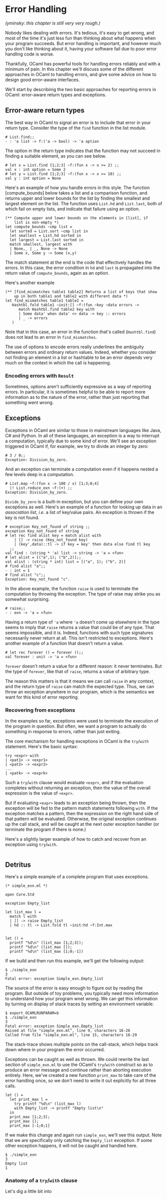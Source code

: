 # Error Handling

_(yminsky: this chapter is still very very rough.)_

Nobody likes dealing with errors.  It's tedious, it's easy to get
wrong, and most of the time it's just less fun than thinking about
what happens when your program succeeds.  But error handling is
important, and however much you don't like thinking about it, having
your software fail due to poor error handling code is worse.

Thankfully, OCaml has powerful tools for handling errors reliably and
with a minimum of pain.  In this chapter we'll discuss some of the
different approaches in OCaml to handling errors, and give some advice
on how to design good error-aware interfaces.

We'll start by describinig the two basic approaches for reporting
errors in OCaml: error-aware return types and exceptions.

## Error-aware return types

The best way in OCaml to signal an error is to include that error in
your return type.  Consider the type of the `find` function in the
list module.

~~~~~~~~~~~~~~~~~~~~~~~~~~~ { .ocaml-toplevel }
# List.find;;
- : 'a list -> f:('a -> bool) -> 'a option
~~~~~~~~~~~~~~~~~~~~~~~~~~~

The option in the return type indicates that the function may not
succeed in finding a suitable element, as you can see below.

~~~~~~~~~~~~~~~~~~~~~~~~~~~ { .ocaml-toplevel }
# let x = List.find [1;2;3] ~f:(fun x -> x >= 2) ;;
val x : int option = Some 2
# let y = List.find [1;2;3] ~f:(fun x -> x >= 10) ;;
val y : int option = None
~~~~~~~~~~~~~~~~~~~~~~~~~~~

Here's an example of how you handle errors in this style.  The
function [compute_bounds] below takes a list and a comparison
function, and returns upper and lower bounds for the list by finding
the smallest and largest element on the list.  The function uses
`List.hd` and `List.last`, both of which fail on empty lists, and
indicate that failure using an option.

~~~~~~~~~~~~~~~~~~~~~~~~~~~ { .ocaml }
(** Compute upper and lower bounds on the elements in [list], if
    list is non-empty *)
let compute_bounds ~cmp list =
  let sorted = List.sort ~cmp list in
  let smallest = List.hd sorted in
  let largest = List.last sorted in
  match smallest, largest with
  | None,_ | _, None -> None
  | Some x, Some y -> Some (x,y)
~~~~~~~~~~~~~~~~~~~~~~~~~~~

The match statement at the end is the code that effectively handles
the errors.  In this case, the error condition in `hd` and `last` is
propagated into the return value of `compute_bounds`, again as an
option.

Here's another example

~~~~~~~~~~~~~~~~~~~~~~~~~~~ { .ocaml }
(** [find_mismatches table1 table2] Returns a list of keys that show
    up in both table1 and table2 with different data *)
let find_mismatches table1 table2 =
   Hashtbl.fold table1 ~init:[] ~f:(fun ~key ~data errors ->
      match Hashtbl.find table2 key with
      | Some data' when data' <> data -> key :: errors
      | _ -> errors
   )
~~~~~~~~~~~~~~~~~~~~~~~~~~~

Note that in this case, an error in the function that's called
(`Hashtbl.find`) does not lead to an error in `find_mismatches`.

The use of options to encode errors really underlines the ambiguity
between errors and ordinary return values.  Indeed, whether you
consider not finding an element in a list or hashtable to be an error
depends very much on the context in which the call is happening.

### Encoding errors with `Result`

Sometimes, options aren't sufficiently expressive as a way of
reporting errors.  In particular, it is sometimes helpful to be able
to report more information as to the nature of the error, rather than
just reporting that something went wrong.



## Exceptions

Exceptions in OCaml are similar to those in mainstream languages like
Java, C# and Python.  In all of these languages, an exception is a way
to interrupt a computation, typically due to some kind of error.
We'll see an exception triggered in OCaml if, for example, we try to
divide an integer by zero:

~~~~~~~~~~~~~~~~~~~~~~~~~~~ { .ocaml-toplevel }
# 3 / 0;;
Exception: Division_by_zero.
~~~~~~~~~~~~~~~~~~~~~~~~~~~

And an exception can terminate a computation even if it happens nested
a few levels deep in a computation.

~~~~~~~~~~~~~~~~~~~~~~~~~~~ { .ocaml-toplevel }
# List.map ~f:(fun x -> 100 / x) [1;3;0;4]
  |! List.reduce_exn ~f:(+) ;;
Exception: Division_by_zero.
~~~~~~~~~~~~~~~~~~~~~~~~~~~

`Divide_by_zero` is a built-in exception, but you can define your own
exceptions as well.  Here's an example of a function for looking up
data in an _association list_, _i.e._ a list of key/value pairs.  An
exception is thrown if the key is not found.

~~~~~~~~~~~~~~~~~~~~~~~~~~~ { .ocaml-toplevel }
# exception Key_not_found of string ;;
exception Key_not_found of string
# let rec find alist key = match alist with
    | [] -> raise (Key_not_found key)
    | (key',data)::tl -> if key = key' then data else find tl key
  ;;
val find : (string * 'a) list -> string -> 'a = <fun>
# let alist = [("a",1); ("b",2)];;
val alist : (string * int) list = [("a", 1); ("b", 2)]
# find alist "a";;
- : int = 1
# find alist "c";;
Exception: Key_not_found "c".
~~~~~~~~~~~~~~~~~~~~~~~~~~~

In the above example, the function `raise` is used to terminate the
computation by throwing the exception.  The type of raise may strike
you as somewhat surprising.

~~~~~~~~~~~~~~~~~~~~~~~~~~~ { .ocaml-toplevel }
# raise;;
- : exn -> 'a = <fun>
~~~~~~~~~~~~~~~~~~~~~~~~~~~

Having a return type of `'a` where `'a` doesn't come up elsewhere in
the type seems to imply that `raise` returns a value that could be of
any type.  That seems impossible, and it is.  Indeed, functions with
such type signatures necessarily never return at all.  This isn't
restricted to exceptions.  Here's another example of a function that
doesn't return a value.

~~~~~~~~~~~~~~~~~~~~~~~~~~~ { .ocaml-toplevel }
# let rec forever () = forever ();;
val forever : unit -> 'a = <fun>
~~~~~~~~~~~~~~~~~~~~~~~~~~~

`forever` doesn't return a value for a different reason: it never
terminates.  But the type of `forever`, like that of `raise`, returns
a value of arbitrary type.

The reason this matters is that it means we can call `raise` in any
context, and the return type of `raise` can match the expected type.
Thus, we can throw an exception anywhere in our program, which is the
semantics we want for this kind of error reporting.

### Recovering from exceptions

In the examples so far, exceptions were used to terminate the
execution of the program in question.  But often, we want a program to
actually do something in response to errors, rather than just
exiting.

The core mechanism for handling exceptions in OCaml is the
`try`/`with` statement.  Here's the basic syntax:

~~~~~~~~~~~~~~~~~~~~~~~~~~~ { .ocaml-syntax }
try <expr> with
| <pat1> -> <expr1>
| <pat2> -> <expr2>
...
| <patk> -> <exprk>
~~~~~~~~~~~~~~~~~~~~~~~~~~~

Such a `try`/`with` clause would evaluate `<expr>`, and if the
evaluation completes without returning an exception, then the value of
the overall expression is the value of `<expr>`.

But if evaluating `<expr>` leads to an exception being thrown, then
the exception will be fed to the pattern match statements following
`with`.  If the exception matches a pattern, then the expression on
the right hand side of that pattern will be evaluated.  Otherwise, the
original exception continues up the call stack, and will be caught at
the next outer exception handler (or terminate the program if there is
none.)

Here's a slightly larger example of how to catch and recover from an
exception using `try`/`with`.

~~~~~~~~~~~~~~~~~~~~~~~~~~~ { .ocaml-toplevel }
~~~~~~~~~~~~~~~~~~~~~~~~~~~





## Detritus







Here's a simple example of a complete program that uses exceptions.

~~~~~~~~~~~~~~~~~~~~~~~~~~~ { .ocaml }
(* simple_exn.ml *)

open Core.Std

exception Empty_list

let list_max l =
  match l with
  | [] -> raise Empty_list
  | hd :: tl -> List.fold tl ~init:hd ~f:Int.max


let () =
  printf "%d\n" (list_max [1;2;3]);
  printf "%d\n" (list_max []);
  printf "%d\n" (list_max [1;0;-1])
~~~~~~~~~~~~~~~~~~~~~~~~~~~

If we build and then run this example, we'll get the following output:

~~~~~~~~~~~~~~~~~~~~~~~~~~~
$ ./simple_exn
3
Fatal error: exception Simple_exn.Empty_list
~~~~~~~~~~~~~~~~~~~~~~~~~~~

The source of the error is easy enough to figure out by reading the
program.  But outside of toy problems, you typically need more
information to understand how your program wnet wrong.  We can get
this information by turning on display of stack traces by setting an
environment variable:

~~~~~~~~~~~~~~~~~~~~~~~~~~~
$ export OCAMLRUNPARAM=b
$ ./simple_exn
3
Fatal error: exception Simple_exn.Empty_list
Raised at file "simple_exn.ml", line 9, characters 16-26
Called from file "simple_exn.ml", line 15, characters 16-29
~~~~~~~~~~~~~~~~~~~~~~~~~~~

The stack-trace shows multiple points on the call-stack, which helps
track down where in your program the error occurred.

Exceptions can be caught as well as thrown.  We could rewrite the last
section of `simple_exn.ml` to use the OCaml's `try`/`with` construct
so as to produce an error message and continue rather than aborting
execution entirely.  Here, we've created a new function `print_max` to
take care of the error handling once, so we don't need to write it out
explicitly for all three calls.

~~~~~~~~~~~~~~~~~~~~~~~~~~~ { .ocaml }
let () =
  let print_max l =
    try printf "%d\n" (list_max l)
    with Empty_list -> printf "Empty list\n"
  in
  print_max [1;2;3];
  print_max [];
  print_max [-1;0;1]
~~~~~~~~~~~~~~~~~~~~~~~~~~~

If we make this change and again run `simple_exn`, we'll see this
output.  Note that we are specifically only catching the `Empty_list`
exception.  If some other exception happens, it will not be caught and
handled here.

~~~~~~~~~~~~~~~~~~~~~~~~~~~
$ ./simple_exn
3
Empty list
1
~~~~~~~~~~~~~~~~~~~~~~~~~~~

### Anatomy of a `try`/`with` clause

Let's dig a little bit into
